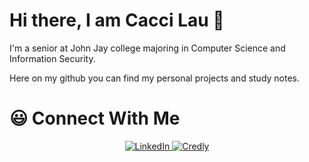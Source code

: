 # Hi there, I am Cacci Lau 👋

I'm a senior at John Jay college majoring in Computer Science and Information Security.

Here on my github you can find my personal projects and study notes.

# 😃 Connect With Me
<p align="center">
  <a href="https://www.linkedin.com/in/caccilaujj/" target="_blank"><img alt="LinkedIn" src="https://img.shields.io/badge/linkedin-%230077B5.svg?&style=for-the-badge&logo=linkedin&logoColor=white" />
  </a>
   <a href="https://www.credly.com/users/cacci-lau" target="_blank"><img alt="Credly" src="https://img.shields.io/badge/Credly-D14836?style=for-the-badge&logo=credly&logoColor=white"/>
  </a>
</p>
